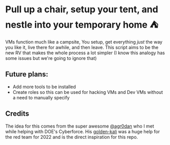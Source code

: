 # Pull up a chair, setup your tent, and nestle into your temporary home :tent: 
VMs function much like a campsite, You setup, get everything *just* the way you like it, live there for awhile, and then leave. 
This script aims to be the new RV that makes the whole process a lot simpler (I know this analogy has some issues but we're going to ignore that)



## Future plans: 
* Add more tools to be installed
* Create roles so this can be used for hacking VMs and Dev VMs without a need to manually specify

## Credits
The idea for this comes from the super awesome [@agr0dan](https://agrohacksstuff.io/) who I met while helping with DOE's Cyberforce. His [golden-kali](https://github.com/AgroDan/golden-kali) was a huge help for the red team for 2022 and is the direct inspiration for this repo. 